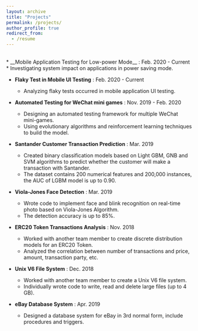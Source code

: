 ```yaml
---
layout: archive
title: "Projects"
permalink: /projects/
author_profile: true
redirect_from:
  - /resume
---
```


<br>
* __Mobile Application Testing for Low-power Mode__ : Feb. 2020 - Current <br>
  * Investigating system impact on applications in power saving mode. 
  
* __Flaky Test in Mobile UI Testing__ :  Feb. 2020 - Current <br>
  * Analyzing flaky tests occurred in mobile application UI testing. 
  

* __Automated Testing for WeChat mini games__ : Nov. 2019 - Feb. 2020 <br> 
  * Designing an automated testing framework for multiple WeChat mini-games.
  * Using evolutionary algorithms and reinforcement learning techniques to build the model.
    
    
* __Santander Customer Transaction Prediction__ : Mar. 2019 <br> 
  * Created binary classification models based on Light GBM, GNB and SVM algorithms to predict whether the customer will make a transaction with Santander.
  * The dataset contains 200 numerical features and 200,000 instances, the AUC of LGBM
model is up to 0.90. <br>


* __Viola-Jones Face Detection__ : Mar. 2019 <br>                  
  * Wrote code to implement face and blink recognition on real-time photo based on Viola-Jones Algorithm.
  * The detection accuracy is up to 85%. <br>
  
  
* __ERC20 Token Transactions Analysis__ : Nov. 2018 <br> 
  * Worked with another team member to create discrete distribution models for an ERC20 Token.
  * Analyzed the correlation between number of transactions and price, amount, transaction party, etc. <br>


* __Unix V6 File System__ : Dec. 2018 <br> 
  * Worked with another team member to create a Unix V6 file system.
  * Individually wrote code to write, read and delete large files (up to 4 GB). <br>


* __eBay Database System__ : Apr. 2019 <br> 
  * Designed a database system for eBay in 3rd normal form, include procedures and triggers. <br>
  
